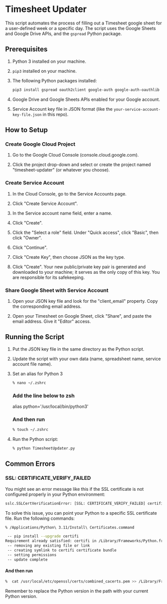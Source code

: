 # Timesheet Updater

This script automates the process of filling out a Timesheet google sheet for a user-defined week or a specific day. The script uses the Google Sheets and Google Drive APIs, and the `gspread` Python package.

## Prerequisites

1. Python 3 installed on your machine.

2. `pip3` installed on your machine.

3. The following Python packages installed:

    ```bash
    pip3 install gspread oauth2client google-auth google-auth-oauthlib google-auth-httplib2 google-api-python-client
    ```

4. Google Drive and Google Sheets APIs enabled for your Google account.

5. Service Account key file in JSON format (like the `your-service-account-key-file.json` in this repo).

## How to Setup

### Create Google Cloud Project

1. Go to the Google Cloud Console (console.cloud.google.com).

2. Click the project drop-down and select or create the project named "timesheet-updater" (or whatever you choose).

### Create Service Account

1. In the Cloud Console, go to the Service Accounts page.

2. Click "Create Service Account".

3. In the Service account name field, enter a name.

4. Click "Create".

5. Click the "Select a role" field. Under "Quick access", click "Basic", then click "Owner".

6. Click "Continue".

7. Click "Create Key", then choose JSON as the key type.

8. Click "Create". Your new public/private key pair is generated and downloaded to your machine; it serves as the only copy of this key. You are responsible for its safekeeping.

### Share Google Sheet with Service Account

1. Open your JSON key file and look for the "client_email" property. Copy the corresponding email address.

2. Open your Timesheet on Google Sheet, click "Share", and paste the email address. Give it "Editor" access.

## Running the Script

1. Put the JSON key file in the same directory as the Python script.

2. Update the script with your own data (name, spreadsheet name, service account file name).

3. Set an alias for Python 3

    ```bash
    % nano ~/.zshrc
    ```
    ### Add the line below to zsh
    alias python='/usr/local/bin/python3'

    ### And then run
    ```bash
    % touch ~/.zshrc
    ```

4. Run the Python script:

    ```bash
    % python TimesheetUpdater.py
    ```

## Common Errors

### SSL: CERTIFICATE_VERIFY_FAILED

You might see an error message like this if the SSL certificate is not configured properly in your Python environment:

```python
sslc.SSLCertVerificationError: [SSL: CERTIFICATE_VERIFY_FAILED] certificate verify failed: self signed certificate in certificate chain (_ssl.c:1002)
```

To solve this issue, you can point your Python to a specific SSL certificate file. Run the following commands:

```bash
% /Applications/Python\ 3.11/Install\ Certificates.command

 -- pip install --upgrade certifi
Requirement already satisfied: certifi in /Library/Frameworks/Python.framework/Versions/3.11/lib/python3.11/site-packages (2023.5.7)
 -- removing any existing file or link
 -- creating symlink to certifi certificate bundle
 -- setting permissions
 -- update complete
```

#### And then run

```bash
%  cat /usr/local/etc/openssl/certs/combined_cacerts.pem >> /Library/Frameworks/Python.framework/Versions/3.11/lib/python3.11/site-packages/certifi/cacert.pem
```

Remember to replace the Python version in the path with your current Python version.
